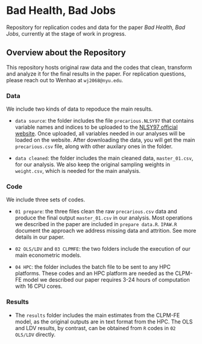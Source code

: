 # Bad Health, Bad Jobs

Repository for replication codes and data for the paper *Bad Health, Bad Jobs*, currently at the stage of work in progress.

## Overview about the Repository

This repository hosts original raw data and the codes that clean, transform and analyze it for the final results in the paper. For replication questions, please reach out to Wenhao at `wj2068@nyu.edu`.

### Data
 
We include two kinds of data to repoduce the main results. 

* `data source`: the folder includes the file `precarious.NLSY97` that contains variable names and indices to be uploaded to the [NLSY97 official website](https://www.nlsinfo.org/investigator/pages/login). Once uploaded, all variables needed in our analyses will be loaded on the website. After downloading the data, you will get the main `precarious.csv` file, along with other auxilary ones in the folder.

* `data cleaned`: the folder includes the main cleaned data, `master_01.csv`, for our analysis. We also keep the original sampling weights in `weight.csv`, which is needed for the main analysis.

### Code

We include three sets of codes.

* `01 prepare`: the three files clean the raw `precarious.csv` data and produce the final output `master_01.csv` in our analysis. Most operations we described in the paper are included in `prepare data.R`. `IPAW.R` document the approach we address missing data and attrition. See more details in our paper.

* `02 OLS/LDV` and `03 CLPMFE`: the two folders include the execution of our main econometric models.

* `04 HPC`: the folder includes the batch file to be sent to any HPC platforms. These codes and an HPC platform are needed as the CLPM-FE model we described our paper requires 3-24 hours of computation with 16 CPU cores.   

### Results

* The `results` folder includes the main estimates from the CLPM-FE model, as the original outputs are in text format from the HPC. The OLS and LDV results, by contrast, can be obtained from `R` codes in `02 OLS/LDV` directly. 


